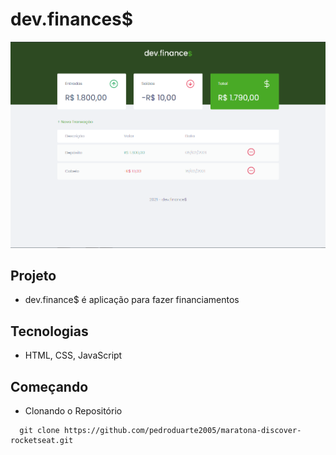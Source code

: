 # dev.finances$

<img src="screenshot.png" alt="Screenshot">

## Projeto
- dev.finance$ é aplicação para fazer financiamentos

## Tecnologias
- HTML, CSS, JavaScript

## Começando

- Clonando o Repositório
```
  git clone https://github.com/pedroduarte2005/maratona-discover-rocketseat.git
```
